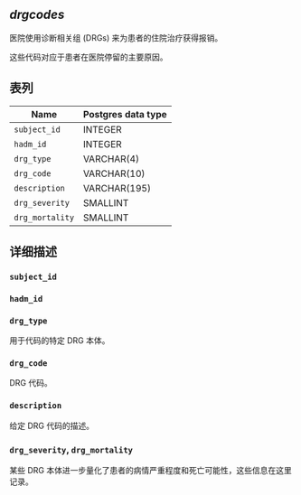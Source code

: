
## *drgcodes*

医院使用诊断相关组 (DRGs) 来为患者的住院治疗获得报销。

这些代码对应于患者在医院停留的主要原因。

## 表列

| Name            | Postgres data type |
|-----------------|--------------------|
| `subject_id`    | INTEGER            |
| `hadm_id`       | INTEGER            |
| `drg_type`      | VARCHAR(4)         |
| `drg_code`      | VARCHAR(10)        |
| `description`   | VARCHAR(195)       |
| `drg_severity`  | SMALLINT           |
| `drg_mortality` | SMALLINT           |

## 详细描述

### `subject_id`
### `hadm_id`
### `drg_type`
用于代码的特定 DRG 本体。

### `drg_code`
DRG 代码。

### `description`
给定 DRG 代码的描述。

### `drg_severity`, `drg_mortality`
某些 DRG 本体进一步量化了患者的病情严重程度和死亡可能性，这些信息在这里记录。
